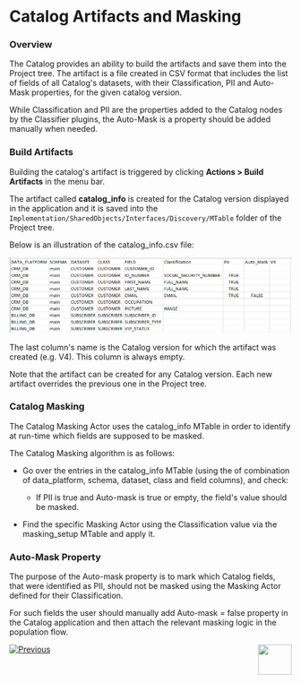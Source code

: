 # Catalog Artifacts and Masking

### Overview

The Catalog provides an ability to build the artifacts and save them into the Project tree. The artifact is a file created in CSV format that includes the list of fields of all Catalog's datasets, with their Classification, PII and Auto-Mask properties, for the given catalog version. 

While Classification and PII are the properties added to the Catalog nodes by the Classifier plugins, the Auto-Mask is a property should be added manually when needed.  

### Build Artifacts

Building the catalog's artifact is triggered by clicking **Actions > Build Artifacts** in the menu bar.  

The artifact called **catalog_info** is created for the Catalog version displayed in the application and it is saved into the ```Implementation/SharedObjects/Interfaces/Discovery/MTable``` folder of the Project tree.  

Below is an illustration of the catalog_info.csv file:

<img src="images/catalog_info_mtable.png" style="zoom:75%;" />

The last column's name is the Catalog version for which the artifact was created (e.g. V4). This column is always empty. 

Note that the artifact can be created for any Catalog version. Each new artifact overrides the previous one in the Project tree.

### Catalog Masking

The Catalog Masking Actor uses the catalog_info MTable in order to identify at run-time which fields are supposed to be masked. 

The Catalog Masking algorithm is as follows:

* Go over the entries in the catalog_info MTable (using the of combination of data_platform, schema, dataset, class and field columns), and check:
  * If PII is true and Auto-mask is true or empty, the field's value should be masked. 

* Find the specific Masking Actor using the Classification value via the masking_setup MTable and apply it.

### Auto-Mask Property

The purpose of the Auto-mask property is to mark which Catalog fields, that were identified as PII, should not be masked using the Masking Actor defined for their Classification. 

For such fields the user should manually add Auto-mask = false property in the Catalog application and then attach the relevant masking logic in the population flow.





[![Previous](/articles/images/Previous.png)](08_search_catalog.md)[<img align="right" width="60" height="54" src="/articles/images/Next.png">](10_catalog_APIs.md) 







